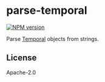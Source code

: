 # parse-temporal

<a href="https://www.npmjs.com/package/parse-temporal"><img alt="NPM version" src="https://img.shields.io/npm/v/parse-temporal.svg?style=for-the-badge&labelColor=000000"></a>

Parse [Temporal](https://www.npmjs.com/package/temporal-spec) objects from strings.

## License

Apache-2.0
